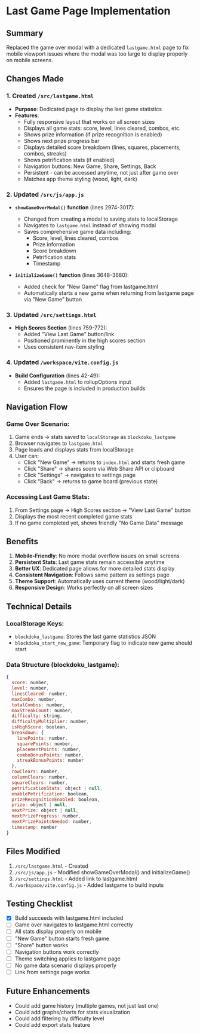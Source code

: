 # Last Game Page Implementation

## Summary
Replaced the game over modal with a dedicated `lastgame.html` page to fix mobile viewport issues where the modal was too large to display properly on mobile screens.

## Changes Made

### 1. Created `/src/lastgame.html`
- **Purpose**: Dedicated page to display the last game statistics
- **Features**:
  - Fully responsive layout that works on all screen sizes
  - Displays all game stats: score, level, lines cleared, combos, etc.
  - Shows prize information (if prize recognition is enabled)
  - Shows next prize progress bar
  - Displays detailed score breakdown (lines, squares, placements, combos, streaks)
  - Shows petrification stats (if enabled)
  - Navigation buttons: New Game, Share, Settings, Back
  - Persistent - can be accessed anytime, not just after game over
  - Matches app theme styling (wood, light, dark)

### 2. Updated `/src/js/app.js`
- **`showGameOverModal()` function** (lines 2974-3017):
  - Changed from creating a modal to saving stats to localStorage
  - Navigates to `lastgame.html` instead of showing modal
  - Saves comprehensive game data including:
    - Score, level, lines cleared, combos
    - Prize information
    - Score breakdown
    - Petrification stats
    - Timestamp

- **`initializeGame()` function** (lines 3648-3680):
  - Added check for "New Game" flag from lastgame.html
  - Automatically starts a new game when returning from lastgame page via "New Game" button

### 3. Updated `/src/settings.html`
- **High Scores Section** (lines 759-772):
  - Added "View Last Game" button/link
  - Positioned prominently in the high scores section
  - Uses consistent nav-item styling

### 4. Updated `/workspace/vite.config.js`
- **Build Configuration** (lines 42-49):
  - Added `lastgame.html` to rollupOptions input
  - Ensures the page is included in production builds

## Navigation Flow

### Game Over Scenario:
1. Game ends → stats saved to `localStorage` as `blockdoku_lastgame`
2. Browser navigates to `lastgame.html`
3. Page loads and displays stats from localStorage
4. User can:
   - Click "New Game" → returns to `index.html` and starts fresh game
   - Click "Share" → shares score via Web Share API or clipboard
   - Click "Settings" → navigates to settings page
   - Click "Back" → returns to game board (previous state)

### Accessing Last Game Stats:
1. From Settings page → High Scores section → "View Last Game" button
2. Displays the most recent completed game stats
3. If no game completed yet, shows friendly "No Game Data" message

## Benefits

1. **Mobile-Friendly**: No more modal overflow issues on small screens
2. **Persistent Stats**: Last game stats remain accessible anytime
3. **Better UX**: Dedicated page allows for more detailed stats display
4. **Consistent Navigation**: Follows same pattern as settings page
5. **Theme Support**: Automatically uses current theme (wood/light/dark)
6. **Responsive Design**: Works perfectly on all screen sizes

## Technical Details

### LocalStorage Keys:
- `blockdoku_lastgame`: Stores the last game statistics JSON
- `blockdoku_start_new_game`: Temporary flag to indicate new game should start

### Data Structure (blockdoku_lastgame):
```javascript
{
  score: number,
  level: number,
  linesCleared: number,
  maxCombo: number,
  totalCombos: number,
  maxStreakCount: number,
  difficulty: string,
  difficultyMultiplier: number,
  isHighScore: boolean,
  breakdown: {
    linePoints: number,
    squarePoints: number,
    placementPoints: number,
    comboBonusPoints: number,
    streakBonusPoints: number
  },
  rowClears: number,
  columnClears: number,
  squareClears: number,
  petrificationStats: object | null,
  enablePetrification: boolean,
  prizeRecognitionEnabled: boolean,
  prize: object | null,
  nextPrize: object | null,
  nextPrizeProgress: number,
  nextPrizePointsNeeded: number,
  timestamp: number
}
```

## Files Modified
1. `/src/lastgame.html` - Created
2. `/src/js/app.js` - Modified showGameOverModal() and initializeGame()
3. `/src/settings.html` - Added link to lastgame.html
4. `/workspace/vite.config.js` - Added lastgame to build inputs

## Testing Checklist
- [x] Build succeeds with lastgame.html included
- [ ] Game over navigates to lastgame.html correctly
- [ ] All stats display properly on mobile
- [ ] "New Game" button starts fresh game
- [ ] "Share" button works
- [ ] Navigation buttons work correctly
- [ ] Theme switching applies to lastgame page
- [ ] No game data scenario displays properly
- [ ] Link from settings page works

## Future Enhancements
- Could add game history (multiple games, not just last one)
- Could add graphs/charts for stats visualization
- Could add filtering by difficulty level
- Could add export stats feature